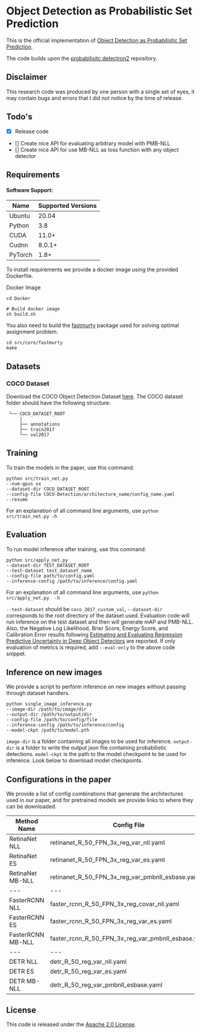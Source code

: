 # Object Detection as Probabilistic Set Prediction
This is the official implementation of [Object Detection as Probabilistic Set Prediction](https://arxiv.org/abs/2203.07980).

The code builds upon the [probabilisitc detectron2](https://github.com/asharakeh/probdet) repository. 

## Disclaimer
This research code was produced by one person with a single set of eyes, it may contain bugs and errors that I did not notice by the time of release.


## Todo's
- [X] Release code
- [] Create nice API for evaluating arbitrary model with PMB-NLL
- [] Create nice API for use MB-NLL as loss function with any object detector

## Requirements
#### Software Support:
Name | Supported Versions
--- | --- |
Ubuntu |20.04
Python |3.8
CUDA |11.0+
Cudnn |8.0.1+
PyTorch |1.8+

To install requirements we provide a docker image using the provided Dockerfile.

Docker Image
```
cd Docker

# Build docker image
sh build.sh 
```

You also need to build the [fastmurty](https://github.com/motrom/fastmurty) package used for solving optimal assignment problem.
```
cd src/core/fastmurty
make
```

## Datasets

### COCO Dataset
Download the COCO Object Detection Dataset [here](https://cocodataset.org/#home). 
The COCO dataset folder should have the following structure:
<br>

     └── COCO_DATASET_ROOT
         |
         ├── annotations
         ├── train2017
         └── val2017


## Training
To train the models in the paper, use this command:

``` train
python src/train_net.py
--num-gpus xx
--dataset-dir COCO_DATASET_ROOT
--config-file COCO-Detection/architecture_name/config_name.yaml
--resume
```

For an explanation of all command line arguments, use ```python src/train_net.py -h```

## Evaluation
To run model inference after training, use this command:
```eval
python src/apply_net.py 
--dataset-dir TEST_DATASET_ROOT 
--test-dataset test_dataset_name 
--config-file path/to/config.yaml 
--inference-config /path/to/inference/config.yaml 
```

For an explanation of all command line arguments, use ```python src/apply_net.py  -h```

`--test-dataset` should be `coco_2017_custom_val`, `--dataset-dir` corresponds to the root directory of the dataset used.
Evaluation code will run inference on the test dataset and then will generate mAP and PMB-NLL. Also, the Negative Log Likelihood, Brier Score, Energy Score, and Calibration Error results following [Estimating and Evaluating Regression Predictive Uncertainty in Deep Object Detectors](https://arxiv.org/abs/2101.05036) are reported. If only evaluation of metrics is required,
add `--eval-only` to the above code snippet.

## Inference on new images
We provide a script to perform inference on new images without passing through dataset handlers.

```
python single_image_inference.py 
--image-dir /path/to/image/dir
--output-dir /path/to/output/dir
--config-file /path/to/config/file 
--inference-config /path/to/inference/config 
--model-ckpt /path/to/model.pth
```

`image-dir` is a folder containing all images to be used for inference. `output-dir` is a folder to write the output 
json file containing probabilistic detections. `model-ckpt` is the path to the model checkpoint to be used for 
inference. Look below to download model checkpoints.

## Configurations in the paper
We provide a list of config combinations that generate the architectures used in our paper, and for pretrained models we provide links to where they can be downloaded.

Method Name | Config File | Inference Config File | Model
--- | --- | --- |---
RetinaNet NLL | retinanet_R_50_FPN_3x_reg_var_nll.yaml | standard_nms.yaml | [retinanet_R_50_FPN_3x_reg_var_nll.pth](https://drive.google.com/file/d/11SghCRPC6R9joJq2aT1qYrUGVb6Xr0RM/view?usp=sharing)
RetinaNet ES | retinanet_R_50_FPN_3x_reg_var_es.yaml | standard_nms.yaml | [retinanet_R_50_FPN_3x_reg_var_es.pth](https://drive.google.com/file/d/1R0WFyeZIabtQ7V0YuUirqcqkWd5WHTB9/view?usp=sharing)
RetinaNet MB-NLL | retinanet_R_50_FPN_3x_reg_var_pmbnll_esbase.yaml | standard_nms.yaml | No pretained weights for blind review
--- | --- | --- | ---
FasterRCNN NLL | faster_rcnn_R_50_FPN_3x_reg_covar_nll.yaml | standard_nms.yaml |[faster_rcnn_R_50_FPN_3x_reg_covar_nll.pth](https://drive.google.com/file/d/1RPvvmcKfG8AZQFyyWJdDBP16il3YaTnd/view?usp=sharing)
FasterRCNN ES | faster_rcnn_R_50_FPN_3x_reg_var_es.yaml | standard_nms.yaml |[faster_rcnn_R_50_FPN_3x_reg_var_es.pth](https://drive.google.com/file/d/1Vm_eBSjl8n1T5JFLaLgXSdAg1bawJ1ky/view?usp=sharing)
FasterRCNN MB-NLL | faster_rcnn_R_50_FPN_3x_reg_var_pmbnll_esbase.yaml | standard_nms.yaml | No pretained weights for blind review
--- | --- | --- | ---
DETR NLL | detr_R_50_reg_var_nll.yaml | topk_detections.yaml | [detr_R_50_reg_var_nll.pth](https://drive.google.com/file/d/1iuk5OIF8UO2jg7PdpCZA1qlxtgQzmv54/view?usp=sharing)
DETR ES| detr_R_50_reg_var_es.yaml | topk_detections.yaml | [detr_R_50_reg_var_es.pth](https://drive.google.com/file/d/1Kgll1Ez0cLo_Wut07LJQef7eGP3xuG6_/view?usp=sharing)
DETR MB-NLL | detr_R_50_reg_var_pmbnll_esbase.yaml | topk_detections.yaml | No pretained weights for blind review

## License
This code is released under the [Apache 2.0 License](LICENSE.md).
